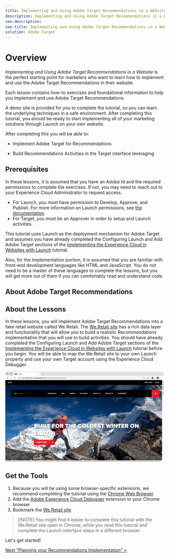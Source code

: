 ```yaml
---
title: Implementing and Using Adobe Target Recommendations in a Website
description: Implementing and Using Adobe Target Recommendations in a Website is the perfect starting point for marketers who want to learn how to implement and use the Adobe Target Recommendations in their website.
seo-description:
seo-title: Implementing and Using Adobe Target Recommendations in a Website
solution: Adobe Target
---
```


# Overview

_Implementing and Using Adobe Target Recommendations in a Website_ is the perfect starting point for marketers who want to learn how to implement and use the Adobe Target Recommendations in their website.

Each lesson contains how-to exercises and foundational information to help you implement and use Adobe Target Recommendations.

A demo site is provided for you to complete the tutorial, so you can learn the underlying techniques in a safe environment. After completing this tutorial, you should be ready to start implementing all of your marketing solutions through Launch on your own website.

After completing this you will be able to:

* Implement Adobe Target for Recommendations

* Build Recommendations Activities in the Target interface leveraging

## Prerequisites

In these lessons, it is assumed that you have an Adobe Id and the required permissions to complete the exercises. If not, you may need to reach out to your Experience Cloud Administrator to request access.

* For Launch, you must have permission to Develop, Approve, and Publish. For more information on Launch permissions, see [the documentation](https://docs.adobelaunch.com/administration/user-permissions).
* For Target, you must be an Approver in order to setup and Launch activities.
  
This tutorial uses Launch as the deployment mechanism for Adobe Target and assumes you have already completed the Configuring Launch and Add Adobe Target sections of the [Implementing the Experience Cloud in Websites with Launch](/help/website-implementation/index.md) tutorial.

Also, for the Implementation portion, it is assumed that you are familiar with front-end development languages like HTML and JavaScript. You do not need to be a master of these languages to complete the lessons, but you will get more out of them if you can comfortably read and understand code.

## About Adobe Target Recommendations

## About the Lessons

In these lessons, you will implement Adobe Target Recommendations into a fake retail website called We.Retail. The [We.Retail site](https://aem.enablementadobe.com/content/we-retail/us/en.html) has a rich data layer and functionality that will allow you to build a realistic Recommendations implementation that you will use to build activities. You should have already completed the Configuring Launch and Add Adobe Target sections of the [Implementing the Experience Cloud in Websites with Launch](/help/website-implementation/index.md) tutorial before you begin. You will be able to map the We.Retail site to your own Launch property and use your own Target account using the Experience Cloud Debugger.

[![We.Retail](images/overview-weRetail.png)](https://aem.enablementadobe.com/content/we-retail/us/en.html)

## Get the Tools

1. Because you will be using some browser-specific extensions, we recommend completing the tutorial using the [Chrome Web Browser](https://www.google.com/chrome/)
1. Add the [Adobe Experience Cloud Debugger](https://chrome.google.com/webstore/detail/adobe-experience-cloud-de/ocdmogmohccmeicdhlhhgepeaijenapj) extension to your Chrome browser
1. Bookmark the [We.Retail site](https://aem.enablementadobe.com/content/we-retail/us/en.html)

>[!NOTE] You might find it easier to complete this tutorial with the We.Retail site open in Chrome, while you read this tutorial and complete the Launch interface steps in a different browser.

Let's get started!

[Next "Planning your Recommendations Implementation" >](implementation/overview-and-planning.md)